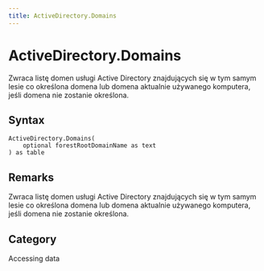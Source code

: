 ```yaml
---
title: ActiveDirectory.Domains
---
```


# ActiveDirectory.Domains


Zwraca listę domen usługi Active Directory znajdujących się w tym samym lesie co określona domena lub domena aktualnie używanego komputera, jeśli domena nie zostanie określona.


## Syntax

```powerquery
ActiveDirectory.Domains(
    optional forestRootDomainName as text
) as table
```


## Remarks

Zwraca listę domen usługi Active Directory znajdujących się w tym samym lesie co określona domena lub domena aktualnie używanego komputera, jeśli domena nie zostanie określona.



## Category
Accessing data

